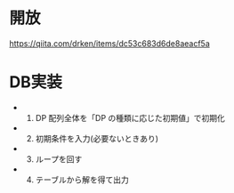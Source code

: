 
# 開放
https://qiita.com/drken/items/dc53c683d6de8aeacf5a

# DB実装

- 1. DP 配列全体を「DP の種類に応じた初期値」で初期化
- 2. 初期条件を入力(必要ないときあり)
- 3. ループを回す
- 4. テーブルから解を得て出力